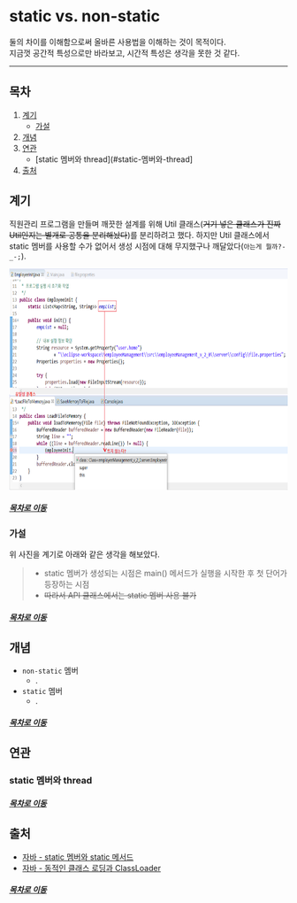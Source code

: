 static vs. non-static
=====
둘의 차이를 이해함으로써 올바른 사용법을 이해하는 것이 목적이다.  
지금껏 공간적 특성으로만 바라보고, 시간적 특성은 생각을 못한 것 같다.
- - -
## 목차
1. [계기](#계기)
	* [가설](#가설)
2. [개념](#개념)
3. [연관](#연관)
	* [static 멤버와 thread](#static-멤버와-thread]
4. [출처](#출처)

## 계기
직원관리 프로그램을 만들며 깨끗한 설계를 위해 Util 클래스(~~거기 넣은 클래스가 진짜 Util인지는 별개로 공통을 분리해놨다~~)를 분리하려고 했다. 하지만 Util 클래스에서 static 멤버를 사용할 수가 없어서 생성 시점에 대해 무지했구나 깨달았다(`아는게 뭘까?-_-;`).

<img src="../../img/static_load_time.png" width="600" height="400"></br>

##### [목차로 이동](#목차)

### 가설
위 사진을 계기로 아래와 같은 생각을 해보았다.

> * static 멤버가 생성되는 시점은 main() 메서드가 실행을 시작한 후 첫 단어가 등장하는 시점
> * ~~따라서 API 클래스에서는 static 멤버 사용 불가~~

##### [목차로 이동](#목차)

## 개념
* `non-static` 멤버
	* .
* `static` 멤버
	* .

##### [목차로 이동](#목차)


## 연관

### static 멤버와 thread


##### [목차로 이동](#목차)

## 출처
* [자바 - static 멤버와 static 메서드](https://gmlwjd9405.github.io/2018/08/04/java-static.html)
* [자바 - 동적인 클래스 로딩과 ClassLoader](https://javacan.tistory.com/entry/1)

##### [목차로 이동](#목차)
